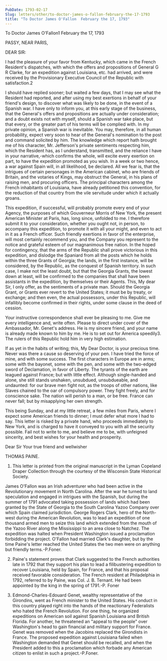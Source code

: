 ```yaml
---
PubDate: 1793-02-17
Slug: letters/other/to-doctor-james-o-fallon-february-the-17-1793
title: "To Doctor James O'Fallon  February the 17, 1793"
---
```


   To Doctor James O'Fallon1  February the 17, 1793

   PASSY, NEAR PARIS,

   DEAR SIR:

   I had the pleasure of your favor from Kentucky, which came in the French
   Resident's dispatches, with which the offers and propositions of General G
   R Clarke, for an expedition against Louisiana, etc. had arrived, and were
   received by the Provisionary Executive Council of the Republic with
   satisfaction.2

   I should have replied sooner; but waited a few days, that I may see what
   the Resident had reported, and after using my best exertions in behalf of
   your friend's design, to discover what was likely to be done, in the event
   of a Spanish war. I have only to inform you, at this early stage of the
   business, that the General's offers and propositions are actually under
   consideration; and a doubt exists not with myself, should a Spanish war
   take place, but that every, or the greater part of his terms will be
   complied with. In my private opinion, a Spanish war is inevitable. You
   may, therefore, in all human probability, expect very soon to hear of the
   General's nomination to the post and command solicited by him. The
   knowledge which report hath brought me of his character, Mr. Jefferson's
   private sentiments respecting him, which the Resident has, as I
   understand, transmitted, and the reliance I have in your narrative,-which
   confirms the whole, will excite every exertion on part, to have the
   expedition promoted as you wish. In a week or two hence, a war against
   Spain will, in all likelihood, be declared. All we fear is, that the
   intrigues of certain personages in the American cabinet, who are friends
   of Britain, and the votaries of Kings, may obstruct the General, in his
   plans of raising men, and procuring officers. The principal characters
   among the French inhabitants of Louisiana, have already petitioned this
   convention, for the reduction of that country from the vile servitude
   under which it actually groans.

   This expedition, if successful, will probably promote every end of your
   Agency, the purposes of which Gouverneur Morris of New York, the present
   American Minister at Paris, has, long since, unfolded to me. I therefore
   submit it to your consideration, whether you ought not, in person, to
   accompany this expedition, to promote it with all your might, and even to
   act in it as a French officer. Such friendly exertions in favor of the
   enterprise, will most certainly recommend you, and the Company you
   represent to the notice and grateful esteem of our magnanimous free
   nation. In the hoped for contingency, that the arms of the Republic shall
   prove victorious in this expedition, and dislodge the Spaniard from all
   the posts which he holds within the three Grants of Georgia; the lands, in
   the first instance, will be considered, by the Republic, as the conquest
   of Spanish territory. In such case, I make not the least doubt, but that
   the Georgia Grants, the lowest down at least, will be confirmed to the
   companies that shall have been assistants in the expedition, by themselves
   or their Agents. This, My dear Sir, I only offer, as the sentiments of a
   private man. Should the Georgia Grant, or Grants ever revert to the United
   States; it must be by treaty, or exchange; and then even, the actual
   possessors, under this Republic, will infallibly become confirmed in their
   rights, under some clause in the deed of cession.

   Your instructive correspondence shall ever be pleasing to me. Give me
   every intelligence and, write often. Please to direct under cover of the
   Ambassador, Mr. Genet's address. He is my sincere friend, and your name is
   already made known to him by me. He is to set out for America speedily3.
   The rulers of this Republic hold him in very high estimation.

   If as yet in the habits of writing; this, My Dear Doctor, is your precious
   time. Never was there a cause so deserving of your pen. I have tried the
   force of mine, and with some success. The first characters in Europe are
   in arms; some with the bayonet, some with the pen, and some with the
   two-edged sword of Declamation, in favor of Liberty. The tyrants of the
   earth are leagued against France; but with little effect. Although
   single-handed and alone, she still stands unshaken, unsubdued,
   unsubdueable, and undaunted: for our brave men fight not, as the troops of
   other nations, like Slaves chained to the oar of compulsory power. They
   fight freely, and for conscience sake. The nation will perish to a man, or
   be free. France can never fall; but by misapplying her own strength.

   This being Sunday, and at my little retreat, a few miles from Paris, where
   I expect some American friends to dinner; I must defer what more I had to
   say. This letter is risked by a private hand, who proceeds immediately to
   New York, and is charged to have it conveyed to you with all the security
   possible. Fail not to write to me, and believe me to be, with unfeigned
   sincerity, and best wishes for your health and prosperity.

   Dear Sir Your true friend and wellwisher

   THOMAS PAINE.

   1. This letter is printed from the original manuscript in the Lyman
   Copeland Draper Collection through the courtesy of the Wisconsin State
   Historical Society.

   James O'Fallon was an Irish adventurer who had been active in the
   Revolutionary movement in North Carolina. After the war he turned to land
   speculation and engaged in intrigues with the Spanish, but during the
   summer of 1791 advocated taking possession of lands which had been granted
   by the State of Georgia to the South Carolina Yazoo Company over which
   Spain claimed jurisdiction. George Rogers Clark, hero of the North-west
   during the American Revolution, was to lead an expedition of one thousand
   armed men to seize this land which extended from the mouth of the Yazoo
   River along the Mississippi to an area close to Natchez. The expedition
   was halted when President Washington issued a proclamation forbidding the
   project. O'Fallon had married Clark's daughter, but by the time Paine's
   letter reached the United States the two men were on anything but friendly
   terms.-P.Foner.

   2. Paine's statement proves that Clark suggested to the French authorities
   late in 1792 that they support his plan to lead a filibustering expedition
   to recover Louisiana, held by Spain, for France, and that his proposal
   received favorable consideration. The French resident at Philadelphia in
   1792, referred to by Paine, was Col. J. B. Ternant. He had been appointed
   by the king in the spring of 1791.-P. Foner

   3. Edmond-Charles-Edouard Genet, wealthy representative of the Girondins,
   went as French minister to the United States. His conduct in this country
   played right into the hands of the reactionary Federalists who hated the
   French Revolution. For one thing, he organized expeditions on American
   soil against Spanish Louisiana and British Florida. For another, he
   threatened an "appeal to the people" over Washington's head to gain
   financial and military support for France. Genet was removed when the
   Jacobins replaced the Girondists in France. The proposed expedition
   against Louisiana failed when Washington demanded that Genet should be
   recalled, and when the President added to this a proclamation which
   forbade any American citizen to enlist in such a project.-P.Foner.


